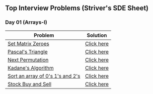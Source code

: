 ## Top Interview Problems (Striver's SDE Sheet)

### Day 01 (Arrays-I)
| Problem | Solution |
| ------- | -------- |
| [Set Matrix Zeroes](https://leetcode.com/problems/set-matrix-zeroes/) | [Click here](https://github.com/sadab-halim/Complete-Interview-Preparation/blob/main/Data%20Structures%20and%20Algorithms/Top%20Interview%20Problems/Day%2001/SetMatrixZeroes.java) |
| [Pascal's Triangle](https://leetcode.com/problems/pascals-triangle/) | [Click here](https://github.com/sadab-halim/Complete-Interview-Preparation/blob/main/Data%20Structures%20and%20Algorithms/Top%20Interview%20Problems/Day%2001/PascalsTriangle.java) |
| [Next Permutation](https://leetcode.com/problems/next-permutation/) | [Click here](https://github.com/sadab-halim/Complete-Interview-Preparation/blob/main/Data%20Structures%20and%20Algorithms/Top%20Interview%20Problems/Day%2001/NextPermutation.java) |
| [Kadane's Algorithm](https://leetcode.com/problems/maximum-subarray/) | [Click here](https://github.com/sadab-halim/Complete-Interview-Preparation/blob/main/Data%20Structures%20and%20Algorithms/Top%20Interview%20Problems/Day%2001/KadanesAlgorithm.java) |
| [Sort an array of 0's 1's and 2's](https://leetcode.com/problems/sort-colors/) | [Click here](https://github.com/sadab-halim/Complete-Interview-Preparation/blob/main/Data%20Structures%20and%20Algorithms/Top%20Interview%20Problems/Day%2001/SortAnArray0s1sAnd2s.java) |
| [Stock Buy and Sell](https://leetcode.com/problems/best-time-to-buy-and-sell-stock/) | [Click here](https://github.com/sadab-halim/Complete-Interview-Preparation/blob/main/Data%20Structures%20and%20Algorithms/Top%20Interview%20Problems/Day%2001/BestTimeToBuyAndSellStock.java) |

